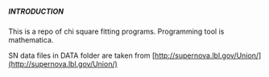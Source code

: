 ##### INTRODUCTION

This is a repo of chi square fitting programs. Programming tool is mathematica. 

SN data files in DATA folder are taken from [http://supernova.lbl.gov/Union/](http://supernova.lbl.gov/Union/)